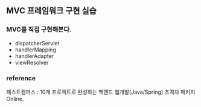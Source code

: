 ## MVC 프레임워크 구현 실습

### MVC를 직접 구현해본다.
- dispatcherServlet
- handlerMapping
- handlerAdapter
- viewResolver 


### reference 
패스트캠퍼스 : 10개 프로젝트로 완성하는 백엔드 웹개발(Java/Spring) 초격차 패키지 Online.
